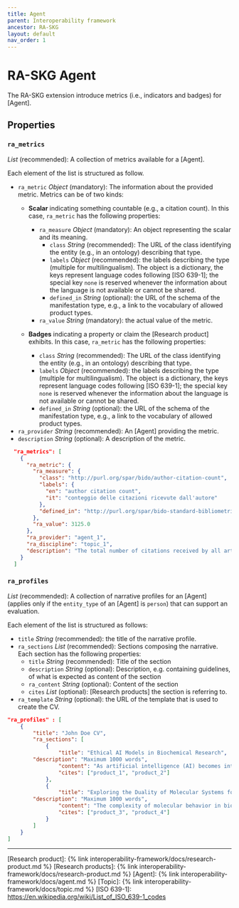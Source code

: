```yaml
---
title: Agent
parent: Interoperability framework
ancestor: RA-SKG
layout: default
nav_order: 1
---
```


# RA-SKG Agent

The RA-SKG extension introduce metrics (i.e., indicators and badges) for [Agent].

## Properties

### `ra_metrics`
*List* (recommended): A collection of metrics available for a [Agent]. 

Each element of the list is structured as follow.
- `ra_metric` *Object* (mandatory): The information about the provided metric. Metrics can be of two kinds:
  - **Scalar** indicating something countable (e.g., a citation count). In this case, `ra_metric` has the following properties:
    - `ra_measure` *Object* (mandatory): An object representing the scalar and its meaning.
      - `class` *String* (recommended): The URL of the class identifying the entity (e.g., in an ontology) describing that type.
      - `labels` *Object* (recommended): the labels describing the type (multiple for multilingualism). 
    The object is a dictionary, the keys represent language codes following [ISO 639-1]; the special key `none` is reserved whenever the information about the language is not available or cannot be shared.
      - `defined_in` *String* (optional): the URL of the schema of the manifestation type, e.g., a link to the vocabulary of allowed product types.
    - `ra_value` *String* (mandatory): the actual value of the metric.
  
  - **Badges** indicating a property or claim the [Research product] exhibits. In this case, `ra_metric` has the following properties:
    - `class` *String* (recommended): The URL of the class identifying the entity (e.g., in an ontology) describing that type.
    - `labels` *Object* (recommended): the labels describing the type (multiple for multilingualism). 
    The object is a dictionary, the keys represent language codes following [ISO 639-1]; the special key `none` is reserved whenever the information about the language is not available or cannot be shared.
    - `defined_in` *String* (optional): the URL of the schema of the manifestation type, e.g., a link to the vocabulary of allowed product types.
- `ra_provider` *String* (recommended): An [Agent] providing the metric.
- `description` *String* (optional): A description of the metric.


```json
  "ra_metrics": [
    {
      "ra_metric": {
        "ra_measure": {
          "class": "http://purl.org/spar/bido/author-citation-count",
          "labels": {
            "en": "author citation count",
            "it": "conteggio delle citazioni ricevute dall'autore"
          },
          "defined_in": "http://purl.org/spar/bido-standard-bibliometric-measures"
        },
        "ra_value": 3125.0
      },
      "ra_provider": "agent_1",
      "ra_discipline": "topic_1",
      "description": "The total number of citations received by all articles of a specific discipline of the researcher of interest. All publication records of subtype 'Article' from the OpenAIRE Graph that are marked as authored by the researcher were collected and their citations from other articles were counted. Citations and article metadata required to calculate the particular indicator are gathered by the OpenAIRE Graph v9.0.0."
    }
  ]
```


### `ra_profiles`
*List* (recommended): A collection of narrative profiles for an [Agent] (applies only if the `entity_type` of an  [Agent] is `person`) that can support an evaluation. 

Each element of the list is structured as follows:
- `title` *String* (recommended): the title of the narrative profile.
- `ra_sections` *List* (recommended): Sections composing the narrative. Each section has the following properties:
    - `title` *String* (recommended): Title of the section
    - `description` *String* (optional): Description, e.g. containing guidelines, of what is expected as content of the section
    - `ra_content` *String* (optional): Content of the section
    - `cites` *List* (optional): [Research products] the section is referring to.
- `ra_template` *String* (optional): the URL of the template that is used to create the CV.


```json
"ra_profiles" : [
	{
		"title": "John Doe CV",
		"ra_sections": [
			{
				"title": "Ethical AI Models in Biochemical Research",
        "description": "Maximum 1000 words",
				"content": "As artificial intelligence (AI) becomes integral to ...",
				"cites": ["product_1", "product_2"]	
			},
			{
				"title": "Exploring the Duality of Molecular Systems for Drug Design",
        "description": "Maximum 1000 words",
				"content": "The complexity of molecular behavior in biological ...",
				"cites": ["product_3", "product_4"]	
			}		
		]
	}
]
```
----
[Research product]: {% link interoperability-framework/docs/research-product.md %}
[Research products]: {% link interoperability-framework/docs/research-product.md %}
[Agent]: {% link interoperability-framework/docs/agent.md %}
[Topic]: {% link interoperability-framework/docs/topic.md %}
[ISO 639-1]: https://en.wikipedia.org/wiki/List_of_ISO_639-1_codes